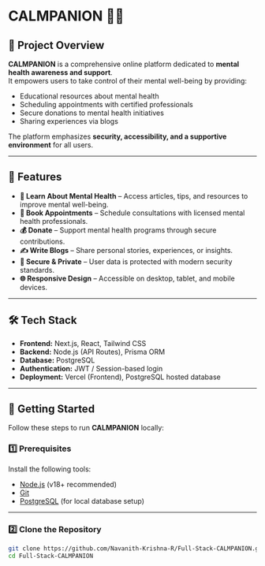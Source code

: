 # CALMPANION 🧘‍♂️

## 🌟 Project Overview
**CALMPANION** is a comprehensive online platform dedicated to **mental health awareness and support**.  
It empowers users to take control of their mental well-being by providing:

- Educational resources about mental health  
- Scheduling appointments with certified professionals  
- Secure donations to mental health initiatives  
- Sharing experiences via blogs  

The platform emphasizes **security, accessibility, and a supportive environment** for all users.

---

## 🚀 Features

- **📖 Learn About Mental Health** – Access articles, tips, and resources to improve mental well-being.  
- **🏥 Book Appointments** – Schedule consultations with licensed mental health professionals.  
- **💰 Donate** – Support mental health programs through secure contributions.  
- **✍️ Write Blogs** – Share personal stories, experiences, or insights.  
- **🔐 Secure & Private** – User data is protected with modern security standards.  
- **🌐 Responsive Design** – Accessible on desktop, tablet, and mobile devices.

---

## 🛠️ Tech Stack

- **Frontend:** Next.js, React, Tailwind CSS  
- **Backend:** Node.js (API Routes), Prisma ORM  
- **Database:** PostgreSQL  
- **Authentication:** JWT / Session-based login  
- **Deployment:** Vercel (Frontend), PostgreSQL hosted database  

---

## 🎯 Getting Started

Follow these steps to run **CALMPANION** locally:

### 1️⃣ Prerequisites
Install the following tools:

- [Node.js](https://nodejs.org/) (v18+ recommended)  
- [Git](https://git-scm.com/)  
- [PostgreSQL](https://www.postgresql.org/) (for local database setup)

---

### 2️⃣ Clone the Repository
```bash
git clone https://github.com/Navanith-Krishna-R/Full-Stack-CALMPANION.git
cd Full-Stack-CALMPANION

